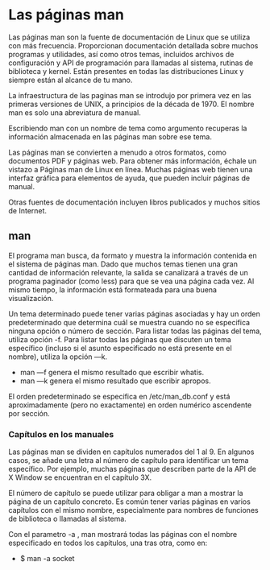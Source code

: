 # Las páginas man

Las páginas man son la fuente de documentación de Linux que se utiliza con más frecuencia. Proporcionan documentación detallada sobre muchos programas y utilidades, así como otros temas, incluidos archivos de configuración y API de programación para llamadas al sistema, rutinas de biblioteca y kernel. Están presentes en todas las distribuciones Linux y siempre están al alcance de tu mano.

La infraestructura de las paginas man se introdujo por primera vez en las primeras versiones de UNIX, a principios de la década de 1970. El nombre man es solo una abreviatura de manual.

 Escribiendo man con un nombre de tema como argumento recuperas la información almacenada en las páginas man sobre ese tema.

Las páginas man se convierten a menudo a otros formatos, como documentos PDF y páginas web. Para obtener más información, échale un vistazo a Páginas man de Linux en línea. Muchas páginas web tienen una interfaz gráfica para elementos de ayuda, que pueden incluir páginas de manual.

Otras fuentes de documentación incluyen libros publicados y muchos sitios de Internet.

## man

El programa man busca, da formato y muestra la información contenida en el sistema de páginas man. Dado que muchos temas tienen una gran cantidad de información relevante, la salida se canalizará a través de un programa paginador (como less) para que se vea una página cada vez. Al mismo tiempo, la información está formateada para una buena visualización.

Un tema determinado puede tener varias páginas asociadas y hay un orden predeterminado que determina cuál se muestra cuando no se especifica ninguna opción o número de sección. Para listar todas las páginas del tema, utiliza opción -f. Para listar todas las páginas que discuten un tema específico (incluso si el asunto especificado no está presente en el nombre), utiliza la opción —k.

- man —f  genera el mismo resultado que escribir   whatis.
- man —k  genera el mismo resultado que escribir  apropos.

El orden predeterminado se especifica en /etc/man_db.conf  y está aproximadamente (pero no exactamente) en orden numérico ascendente por sección.

### Capítulos en los manuales

Las páginas man se dividen en capítulos numerados del 1 al 9. En algunos casos, se añade una letra al número de capítulo para identificar un tema específico. Por ejemplo, muchas páginas que describen parte de la API de X Window se encuentran en el capítulo 3X.

El número de capítulo se puede utilizar para obligar a man a mostrar la página de un capítulo concreto. Es común tener varias páginas en varios capítulos con el mismo nombre, especialmente para nombres de funciones de biblioteca o llamadas al sistema.

Con el parametro -a , man mostrará todas las páginas con el nombre especificado en todos los capítulos, una tras otra, como en:

- $ man -a socket
